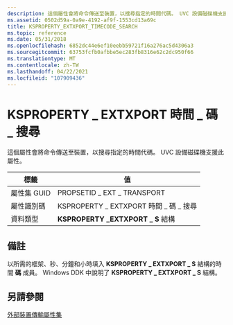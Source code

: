```yaml
---
description: 這個屬性會將命令傳送至裝置，以搜尋指定的時間代碼。 UVC 設備磁碟機支援此屬性。
ms.assetid: 0502d59a-0a9e-4192-af9f-1553cd13a69c
title: KSPROPERTY_EXTXPORT_TIMECODE_SEARCH
ms.topic: reference
ms.date: 05/31/2018
ms.openlocfilehash: 6852dc44e6ef10eebb59721f16a276ac5d4306a3
ms.sourcegitcommit: 63753fcfb0afbbe5ec283fb8316e62c2dc950f66
ms.translationtype: MT
ms.contentlocale: zh-TW
ms.lasthandoff: 04/22/2021
ms.locfileid: "107909436"
---
```

# <a name="ksproperty_extxport_timecode_search"></a>KSPROPERTY \_ EXTXPORT 時間 \_ 碼 \_ 搜尋

這個屬性會將命令傳送至裝置，以搜尋指定的時間代碼。 UVC 設備磁碟機支援此屬性。



| 標籤 | 值 |
|-------------------|----------------------------------------|
| 屬性集 GUID | PROPSETID \_ EXT \_ TRANSPORT              |
| 屬性識別碼       | KSPROPERTY \_ EXTXPORT 時間 \_ 碼 \_ 搜尋 |
| 資料類型         | **KSPROPERTY \_EXTXPORT \_ S** 結構  |



 

## <a name="remarks"></a>備註

以所需的框架、秒、分鐘和小時填入 **KSPROPERTY \_ EXTXPORT \_ S** 結構的時間 **碼** 成員。 Windows DDK 中說明了 **KSPROPERTY \_ EXTXPORT \_ S** 結構。

## <a name="see-also"></a>另請參閱

<dl> <dt>

[外部裝置傳輸屬性集](external-device-transport-property-set.md)
</dt> </dl>

 

 



